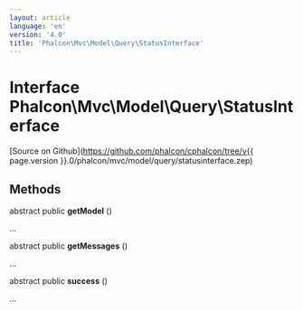 ```yaml
---
layout: article
language: 'en'
version: '4.0'
title: 'Phalcon\Mvc\Model\Query\StatusInterface'
---
```

# Interface **Phalcon\Mvc\Model\Query\StatusInterface**

[Source on Github](https://github.com/phalcon/cphalcon/tree/v{{ page.version }}.0/phalcon/mvc/model/query/statusinterface.zep)

## Methods
abstract public  **getModel** ()

...


abstract public  **getMessages** ()

...


abstract public  **success** ()

...


